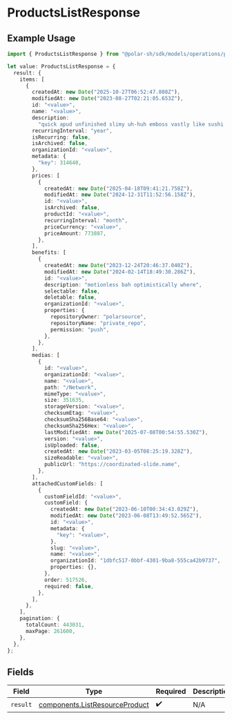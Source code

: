 # ProductsListResponse

## Example Usage

```typescript
import { ProductsListResponse } from "@polar-sh/sdk/models/operations/productslist.js";

let value: ProductsListResponse = {
  result: {
    items: [
      {
        createdAt: new Date("2025-10-27T06:52:47.808Z"),
        modifiedAt: new Date("2023-08-27T02:21:05.653Z"),
        id: "<value>",
        name: "<value>",
        description:
          "quick apud unfinished slimy uh-huh emboss vastly like sushi illiterate",
        recurringInterval: "year",
        isRecurring: false,
        isArchived: false,
        organizationId: "<value>",
        metadata: {
          "key": 314640,
        },
        prices: [
          {
            createdAt: new Date("2025-04-18T09:41:21.758Z"),
            modifiedAt: new Date("2024-12-31T11:52:56.158Z"),
            id: "<value>",
            isArchived: false,
            productId: "<value>",
            recurringInterval: "month",
            priceCurrency: "<value>",
            priceAmount: 773887,
          },
        ],
        benefits: [
          {
            createdAt: new Date("2023-12-24T20:46:37.040Z"),
            modifiedAt: new Date("2024-02-14T18:49:30.286Z"),
            id: "<value>",
            description: "motionless bah optimistically where",
            selectable: false,
            deletable: false,
            organizationId: "<value>",
            properties: {
              repositoryOwner: "polarsource",
              repositoryName: "private_repo",
              permission: "push",
            },
          },
        ],
        medias: [
          {
            id: "<value>",
            organizationId: "<value>",
            name: "<value>",
            path: "/Network",
            mimeType: "<value>",
            size: 351635,
            storageVersion: "<value>",
            checksumEtag: "<value>",
            checksumSha256Base64: "<value>",
            checksumSha256Hex: "<value>",
            lastModifiedAt: new Date("2025-07-08T00:54:55.530Z"),
            version: "<value>",
            isUploaded: false,
            createdAt: new Date("2023-03-05T08:25:19.328Z"),
            sizeReadable: "<value>",
            publicUrl: "https://coordinated-slide.name",
          },
        ],
        attachedCustomFields: [
          {
            customFieldId: "<value>",
            customField: {
              createdAt: new Date("2023-06-10T00:34:43.029Z"),
              modifiedAt: new Date("2023-06-08T13:49:52.565Z"),
              id: "<value>",
              metadata: {
                "key": "<value>",
              },
              slug: "<value>",
              name: "<value>",
              organizationId: "1dbfc517-0bbf-4301-9ba8-555ca42b9737",
              properties: {},
            },
            order: 517526,
            required: false,
          },
        ],
      },
    ],
    pagination: {
      totalCount: 443031,
      maxPage: 261600,
    },
  },
};
```

## Fields

| Field                                                                            | Type                                                                             | Required                                                                         | Description                                                                      |
| -------------------------------------------------------------------------------- | -------------------------------------------------------------------------------- | -------------------------------------------------------------------------------- | -------------------------------------------------------------------------------- |
| `result`                                                                         | [components.ListResourceProduct](../../models/components/listresourceproduct.md) | :heavy_check_mark:                                                               | N/A                                                                              |
